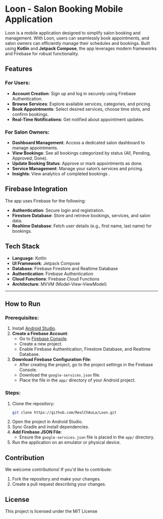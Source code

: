 # Loon - Salon Booking Mobile Application

Loon is a mobile application designed to simplify salon booking and management. With Loon, users can seamlessly book appointments, and salon owners can efficiently manage their schedules and bookings. Built using **Kotlin** and **Jetpack Compose**, the app leverages modern frameworks and Firebase for robust functionality.


## Features

### For Users:
- **Account Creation**: Sign up and log in securely using Firebase Authentication.
- **Browse Services**: Explore available services, categories, and pricing.
- **Book Appointments**: Select desired services, choose time slots, and confirm bookings.
- **Real-Time Notifications**: Get notified about appointment updates.

### For Salon Owners:
- **Dashboard Management**: Access a dedicated salon dashboard to manage appointments.
- **View Bookings**: See all bookings categorized by status (All, Pending, Approved, Done).
- **Update Booking Status**: Approve or mark appointments as done.
- **Service Management**: Manage your salon’s services and pricing.
- **Insights**: View analytics of completed bookings .


## Firebase Integration

The app uses Firebase for the following:
- **Authentication**: Secure login and registration.
- **Firestore Database**: Store and retrieve bookings, services, and salon data.
- **Realtime Database**: Fetch user details (e.g., first name, last name) for bookings.


## Tech Stack

- **Language**: Kotlin
- **UI Framework**: Jetpack Compose
- **Database**: Firebase Firestore and Realtime Database
- **Authentication**: Firebase Authentication
- **Cloud Functions**: Firebase Cloud Functions
- **Architecture**: MVVM (Model-View-ViewModel)

---


## How to Run

### Prerequisites:
1. Install [Android Studio](https://developer.android.com/studio).
2. **Create a Firebase Account**:
   - Go to [Firebase Console](https://console.firebase.google.com/).
   - Create a new project.
   - Enable Firebase Authentication, Firestore Database, and Realtime Database.
3. **Download Firebase Configuration File**:
   - After creating the project, go to the project settings in the Firebase Console.
   - Download the `google-services.json` file.
   - Place the file in the `app/` directory of your Android project.

### Steps:
1. Clone the repository:
   ```bash
   git clone https://github.com/RealChAuLa/Loon.git
   ```
2. Open the project in Android Studio.
3. Sync Gradle and install dependencies.
4. **Add Firebase JSON File**:
   - Ensure the `google-services.json` file is placed in the `app/` directory.
5. Run the application on an emulator or physical device.


## Contribution

We welcome contributions! If you'd like to contribute:
1. Fork the repository and make your changes.
2. Create a pull request describing your changes.


## License

This project is licensed under the MIT License

